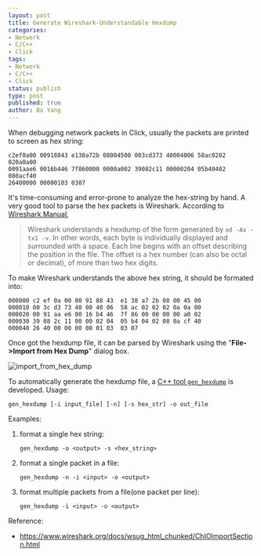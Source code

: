```yaml
---
layout: post
title: Generate Wireshark-Understandable Hexdump
categories: 
- Network
- C/C++
- Click
tags:
- Network
- C/C++
- Click
status: publish
type: post
published: true
author: Bo Yang
---
```


When debugging network packets in Click, usually the packets are printed to screen as hex string:
    
    c2ef0a00 00918843 e138a72b 08004500 003cd373 40004006 58ac0202 020a0a00
    0091aae6 0016b446 7f860000 0000a002 39082c11 00000204 05b40402 080acf40
    26400000 00000103 0307
    
It's time-consuming and error-prone to analyze the hex-string by hand. A very good tool to parse the hex packets is Wireshark. According to [Wireshark Manual](https://www.wireshark.org/docs/wsug_html_chunked/ChIOImportSection.html),

> Wireshark understands a hexdump of the form generated by `od -Ax -tx1 -v`. In other words, each byte is individually displayed and surrounded with a space. Each line begins with an offset describing the position in the file. The offset is a hex number (can also be octal or decimal), of more than two hex digits.

To make Wireshark understands the above hex string, it should be formated into:
    
    000000 c2 ef 0a 00 00 91 88 43  e1 38 a7 2b 08 00 45 00
    000010 00 3c d3 73 40 00 40 06  58 ac 02 02 02 0a 0a 00
    000020 00 91 aa e6 00 16 b4 46  7f 86 00 00 00 00 a0 02
    000030 39 08 2c 11 00 00 02 04  05 b4 04 02 08 0a cf 40
    000040 26 40 00 00 00 00 01 03  03 07
    
Once got the hexdump file, it can be parsed by Wireshark using the "**File->Import from Hex Dump**" dialog box.

![import_from_hex_dump](https://www.wireshark.org/docs/wsug_html_chunked/wsug_graphics/ws-file-import.png)

To automatically generate the hexdump file, a [C++ tool `gen_hexdump`](https://github.com/bo-yang/misc/blob/master/gen_hexdump.cc) is developed. Usage:

   `gen_hexdump [-i input_file] [-n] [-s hex_str] -o out_file`

Examples:

1. format a single hex string:

    `gen_hexdump -o <output> -s <hex_string>`

2. format a single packet in a file:

    `gen_hexdump -n -i <input> -o <output>`

3. format multiple packets from a file(one packet per line):

    `gen_hexdump -i <input> -o <output>`

Reference:

- https://www.wireshark.org/docs/wsug_html_chunked/ChIOImportSection.html
